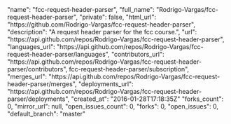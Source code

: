 <div class="col-md-4">
  <div class="project">
    "name": "fcc-request-header-parser",
    "full_name": "Rodrigo-Vargas/fcc-request-header-parser",
    "private": false,
    "html_url": "https://github.com/Rodrigo-Vargas/fcc-request-header-parser",
    "description": "A request header parser for the fcc course.",
    "url": "https://api.github.com/repos/Rodrigo-Vargas/fcc-request-header-parser",
    "languages_url": "https://api.github.com/repos/Rodrigo-Vargas/fcc-request-header-parser/languages",
    "contributors_url": "https://api.github.com/repos/Rodrigo-Vargas/fcc-request-header-parser/contributors",
    fcc-request-header-parser/subscription",
    "merges_url": "https://api.github.com/repos/Rodrigo-Vargas/fcc-request-header-parser/merges",
    "deployments_url": "https://api.github.com/repos/Rodrigo-Vargas/fcc-request-header-parser/deployments",
    "created_at": "2016-01-28T17:18:35Z"      
    "forks_count": 0,
    "mirror_url": null,
    "open_issues_count": 0,
    "forks": 0,
    "open_issues": 0,
    "default_branch": "master"
  </div>
</div>